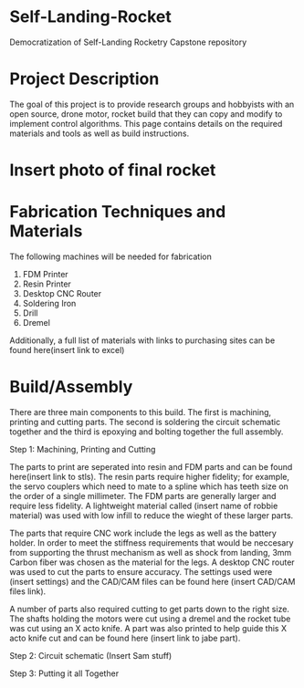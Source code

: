 # Self-Landing-Rocket
Democratization of Self-Landing Rocketry Capstone repository
# Project Description
The goal of this project is to provide research groups and hobbyists with an open source, drone motor, rocket build that they can copy and modify to implement control algorithms. This page contains details on the required materials and tools as well as build instructions.
# Insert photo of final rocket

# Fabrication Techniques and Materials
The following machines will be needed for fabrication
1. FDM Printer
2. Resin Printer
3. Desktop CNC Router
4. Soldering Iron
5. Drill
6. Dremel

Additionally, a full list of materials with links to purchasing sites can be found here(insert link to excel)
# Build/Assembly
There are three main components to this build. The first is machining, printing and cutting parts. The second is soldering the circuit schematic together and the third is epoxying and bolting together the full assembly. 

Step 1: Machining, Printing and Cutting

The parts to print are seperated into resin and FDM parts and can be found here(insert link to stls). The resin parts require higher fidelity; for example, the servo couplers which need to mate to a spline which has teeth size on the order of a single millimeter. The FDM parts are generally larger and require less fidelity. A lightweight material called (insert name of robbie material) was used with low infill to reduce the wieght of these larger parts. 

The parts that require CNC work include the legs as well as the battery holder. In order to meet the stiffness requirements that would be neccesary from supporting the thrust mechanism as well as shock from landing, 3mm Carbon fiber was chosen as the material for the legs. A desktop CNC router was used to cut the parts to ensure accuracy. The settings used were (insert settings) and the CAD/CAM files can be found here (insert CAD/CAM files link).

A number of parts also required cutting to get parts down to the right size. The shafts holding the motors were cut using a dremel and the rocket tube was cut using an X acto knife. A part was also printed to help guide this X acto knife cut and can be found here (insert link to jabe part).

Step 2: Circuit schematic
(Insert Sam stuff)

Step 3: Putting it all Together
